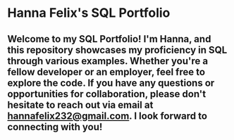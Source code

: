 # Hanna Felix's SQL Portfolio

## Welcome to my SQL Portfolio! I'm Hanna, and this repository showcases my proficiency in SQL through various examples. Whether you're a fellow developer or an employer, feel free to explore the code. If you have any questions or opportunities for collaboration, please don't hesitate to reach out via email at hannafelix232@gmail.com. I look forward to connecting with you!
